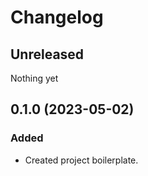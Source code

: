 # Changelog

## Unreleased

Nothing yet

## 0.1.0 (2023-05-02)

### Added

* Created project boilerplate.